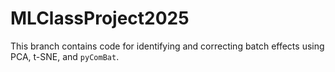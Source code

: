 # MLClassProject2025

This branch contains code for identifying and correcting batch effects using PCA, t-SNE, and `pyComBat`.
